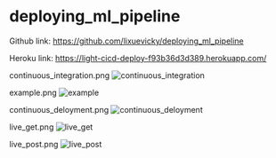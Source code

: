 # deploying_ml_pipeline
Github link: https://github.com/lixuevicky/deploying_ml_pipeline

Heroku link: https://light-cicd-deploy-f93b36d3d389.herokuapp.com/

continuous_integration.png
![continuous_integration](https://github.com/user-attachments/assets/55ab3264-3c30-4cc0-bafd-e28488f93064)

example.png
![example](https://github.com/user-attachments/assets/9e4d71d2-30af-4462-9986-2f7df2a7f53f)

continuous_deloyment.png
![continuous_deloyment](https://github.com/user-attachments/assets/7daf263d-369f-4d54-ab34-1c0ed83a44d2)

live_get.png
![live_get](https://github.com/user-attachments/assets/e4a15065-9d5c-4948-a854-52a59b00fb6d)

live_post.png
![live_post](https://github.com/user-attachments/assets/21a446d8-283c-4615-91e0-c974181cd6f7)
